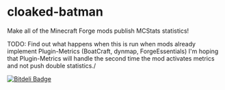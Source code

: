 cloaked-batman
==============

Make all of the Minecraft Forge mods publish MCStats statistics!

TODO: Find out what happens when this is run when mods already implement Plugin-Metrics (BoatCraft, dynmap, ForgeEssentials) I'm hoping that Plugin-Metrics will handle the second time the mod activates metrics and not push double statistics./


[![Bitdeli Badge](https://d2weczhvl823v0.cloudfront.net/k2b6s9j/cloaked-batman/trend.png)](https://bitdeli.com/free "Bitdeli Badge")

